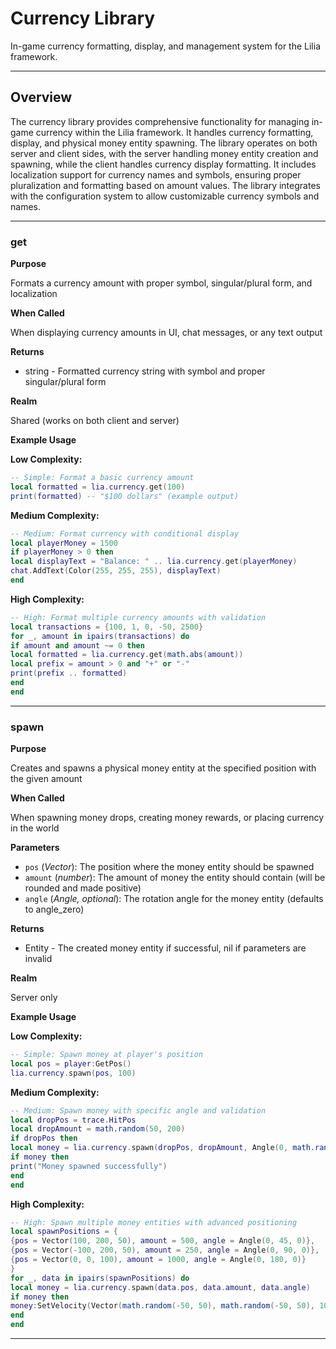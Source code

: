 # Currency Library

In-game currency formatting, display, and management system for the Lilia framework.

---

## Overview

The currency library provides comprehensive functionality for managing in-game currency within the Lilia framework. It handles currency formatting, display, and physical money entity spawning. The library operates on both server and client sides, with the server handling money entity creation and spawning, while the client handles currency display formatting. It includes localization support for currency names and symbols, ensuring proper pluralization and formatting based on amount values. The library integrates with the configuration system to allow customizable currency symbols and names.

---

### get

**Purpose**

Formats a currency amount with proper symbol, singular/plural form, and localization

**When Called**

When displaying currency amounts in UI, chat messages, or any text output

**Returns**

* string - Formatted currency string with symbol and proper singular/plural form

**Realm**

Shared (works on both client and server)

**Example Usage**

**Low Complexity:**
```lua
-- Simple: Format a basic currency amount
local formatted = lia.currency.get(100)
print(formatted) -- "$100 dollars" (example output)
```

**Medium Complexity:**
```lua
-- Medium: Format currency with conditional display
local playerMoney = 1500
if playerMoney > 0 then
local displayText = "Balance: " .. lia.currency.get(playerMoney)
chat.AddText(Color(255, 255, 255), displayText)
end
```

**High Complexity:**
```lua
-- High: Format multiple currency amounts with validation
local transactions = {100, 1, 0, -50, 2500}
for _, amount in ipairs(transactions) do
if amount and amount ~= 0 then
local formatted = lia.currency.get(math.abs(amount))
local prefix = amount > 0 and "+" or "-"
print(prefix .. formatted)
end
end
```

---

### spawn

**Purpose**

Creates and spawns a physical money entity at the specified position with the given amount

**When Called**

When spawning money drops, creating money rewards, or placing currency in the world

**Parameters**

* `pos` (*Vector*): The position where the money entity should be spawned
* `amount` (*number*): The amount of money the entity should contain (will be rounded and made positive)
* `angle` (*Angle, optional*): The rotation angle for the money entity (defaults to angle_zero)

**Returns**

* Entity - The created money entity if successful, nil if parameters are invalid

**Realm**

Server only

**Example Usage**

**Low Complexity:**
```lua
-- Simple: Spawn money at player's position
local pos = player:GetPos()
lia.currency.spawn(pos, 100)
```

**Medium Complexity:**
```lua
-- Medium: Spawn money with specific angle and validation
local dropPos = trace.HitPos
local dropAmount = math.random(50, 200)
if dropPos then
local money = lia.currency.spawn(dropPos, dropAmount, Angle(0, math.random(0, 360), 0))
if money then
print("Money spawned successfully")
end
end
```

**High Complexity:**
```lua
-- High: Spawn multiple money entities with advanced positioning
local spawnPositions = {
{pos = Vector(100, 200, 50), amount = 500, angle = Angle(0, 45, 0)},
{pos = Vector(-100, 200, 50), amount = 250, angle = Angle(0, 90, 0)},
{pos = Vector(0, 0, 100), amount = 1000, angle = Angle(0, 180, 0)}
}
for _, data in ipairs(spawnPositions) do
local money = lia.currency.spawn(data.pos, data.amount, data.angle)
if money then
money:SetVelocity(Vector(math.random(-50, 50), math.random(-50, 50), 100))
end
end
```

---

